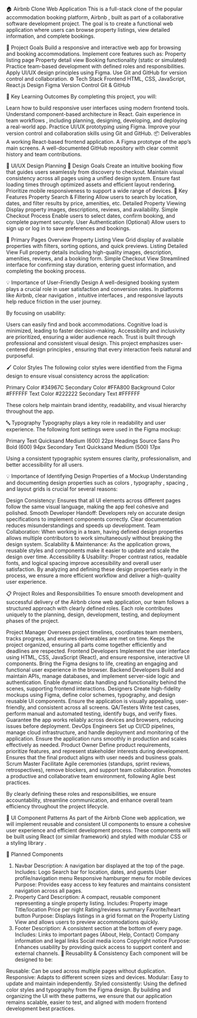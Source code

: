 🏠 Airbnb Clone Web Application
This is a full-stack clone of the popular accommodation booking platform, Airbnb , built as part of a collaborative software development project. The goal is to create a functional web application where users can browse property listings, view detailed information, and complete bookings.

🎯 Project Goals
Build a responsive and interactive web app for browsing and booking accommodations.
Implement core features such as:
Property listing page
Property detail view
Booking functionality (static or simulated)
Practice team-based development with defined roles and responsibilities.
Apply UI/UX design principles using Figma.
Use Git and GitHub for version control and collaboration.
⚙️ Tech Stack
Frontend
HTML, CSS, JavaScript, React.js
Design
Figma
Version Control
Git & GitHub

🧱 Key Learning Outcomes
By completing this project, you will:

Learn how to build responsive user interfaces using modern frontend tools.
Understand component-based architecture in React.
Gain experience in team workflows , including planning, designing, developing, and deploying a real-world app.
Practice UI/UX prototyping using Figma.
Improve your version control and collaboration skills using Git and GitHub.
📦 Deliverables
A working React-based frontend application.
A Figma prototype of the app’s main screens.
A well-documented GitHub repository with clear commit history and team contributions.

🎨 UI/UX Design Planning
🎯 Design Goals
Create an intuitive booking flow that guides users seamlessly from discovery to checkout.
Maintain visual consistency across all pages using a unified design system.
Ensure fast loading times through optimized assets and efficient layout rendering.
Prioritize mobile responsiveness to support a wide range of devices.
🔑 Key Features
Property Search & Filtering
Allow users to search by location, dates, and filter results by price, amenities, etc.
Detailed Property Viewing
Display property images, descriptions, reviews, and availability.
Simple Checkout Process
Enable users to select dates, confirm booking, and complete payment securely.
User Authentication (Optional)
Allow users to sign up or log in to save preferences and bookings.

📄 Primary Pages Overview
Property Listing View
Grid display of available properties with filters, sorting options, and quick previews.
Listing Detailed View
Full property details including high-quality images, description, amenities, reviews, and a booking form.
Simple Checkout View
Streamlined interface for confirming stay duration, entering guest information, and completing the booking process.

💡 Importance of User-Friendly Design
A well-designed booking system plays a crucial role in user satisfaction and conversion rates. In platforms like Airbnb, clear navigation , intuitive interfaces , and responsive layouts help reduce friction in the user journey.

By focusing on usability:

Users can easily find and book accommodations.
Cognitive load is minimized, leading to faster decision-making.
Accessibility and inclusivity are prioritized, ensuring a wider audience reach.
Trust is built through professional and consistent visual design.
This project emphasizes user-centered design principles , ensuring that every interaction feels natural and purposeful.

🖌️ Color Styles
The following color styles were identified from the Figma design to ensure visual consistency across the application:

Primary Color
#34967C
Secondary Color
#FFA800
Background Color
#FFFFFF
Text Color
#222222
Secondary Text
#FFFFFF

These colors help maintain brand identity, readability, and visual hierarchy throughout the app.

🔤 Typography
Typography plays a key role in readability and user experience. The following font settings were used in the Figma mockup:

Primary Text
Quicksand
Medium (600)
22px
Headings
Source Sans Pro
Bold (600)
94px
Secondary Text
Quicksand
Medium (500)
17px

Using a consistent typographic system ensures clarity, professionalism, and better accessibility for all users.

💡 Importance of Identifying Design Properties of a Mockup
Understanding and documenting design properties such as colors , typography , spacing , and layout grids is crucial for several reasons:

Design Consistency:
Ensures that all UI elements across different pages follow the same visual language, making the app feel cohesive and polished.
Smooth Developer Handoff:
Developers rely on accurate design specifications to implement components correctly. Clear documentation reduces misunderstandings and speeds up development.
Team Collaboration:
When working in a team, having defined design properties allows multiple contributors to work simultaneously without breaking the design system.
Scalability & Maintenance:
As the application grows, reusable styles and components make it easier to update and scale the design over time.
Accessibility & Usability:
Proper contrast ratios, readable fonts, and logical spacing improve accessibility and overall user satisfaction.
By analyzing and defining these design properties early in the process, we ensure a more efficient workflow and deliver a high-quality user experience.

📋 Project Roles and Responsibilities
To ensure smooth development and successful delivery of the Airbnb clone web application, our team follows a structured approach with clearly defined roles. Each role contributes uniquely to the planning, design, development, testing, and deployment phases of the project.

Project Manager
Oversees project timelines, coordinates team members, tracks progress, and ensures deliverables are met on time.
Keeps the project organized, ensuring all parts come together efficiently and deadlines are respected.
Frontend Developers
Implement the user interface using HTML, CSS, JavaScript (React), and ensure responsive, interactive UI components.
Bring the Figma designs to life, creating an engaging and functional user experience in the browser.
Backend Developers
Build and maintain APIs, manage databases, and implement server-side logic and authentication.
Enable dynamic data handling and functionality behind the scenes, supporting frontend interactions.
Designers
Create high-fidelity mockups using Figma, define color schemes, typography, and design reusable UI components.
Ensure the application is visually appealing, user-friendly, and consistent across all screens.
QA/Testers
Write test cases, perform manual and automated testing, identify bugs, and verify fixes.
Guarantee the app works reliably across devices and browsers, reducing issues before deployment.
DevOps Engineers
Set up CI/CD pipelines, manage cloud infrastructure, and handle deployment and monitoring of the application.
Ensure the application runs smoothly in production and scales effectively as needed.
Product Owner
Define product requirements, prioritize features, and represent stakeholder interests during development.
Ensures that the final product aligns with user needs and business goals.
Scrum Master
Facilitate Agile ceremonies (standups, sprint reviews, retrospectives), remove blockers, and support team collaboration.
Promotes a productive and collaborative team environment, following Agile best practices.

By clearly defining these roles and responsibilities, we ensure accountability, streamline communication, and enhance overall team efficiency throughout the project lifecycle.


🧩 UI Component Patterns
As part of the Airbnb Clone web application, we will implement reusable and consistent UI components to ensure a cohesive user experience and efficient development process. These components will be built using React (or similar framework) and styled with modular CSS or a styling library .

🔧 Planned Components
1. Navbar
Description: A navigation bar displayed at the top of the page.
Includes:
Logo
Search bar for location, dates, and guests
User profile/navigation menu
Responsive hamburger menu for mobile devices
Purpose: Provides easy access to key features and maintains consistent navigation across all pages.
2. Property Card
Description: A compact, reusable component representing a single property listing.
Includes:
Property image
Title/location
Price per night
Rating/reviews summary
Favorite/heart button
Purpose: Displays listings in a grid format on the Property Listing View and allows users to preview accommodations quickly.
3. Footer
Description: A consistent section at the bottom of every page.
Includes:
Links to important pages (About, Help, Contact)
Company information and legal links
Social media icons
Copyright notice
Purpose: Enhances usability by providing quick access to support content and external channels.
🔄 Reusability & Consistency
Each component will be designed to be:

Reusable: Can be used across multiple pages without duplication.
Responsive: Adapts to different screen sizes and devices.
Modular: Easy to update and maintain independently.
Styled consistently: Using the defined color styles and typography from the Figma design.
By building and organizing the UI with these patterns, we ensure that our application remains scalable, easier to test, and aligned with modern frontend development best practices.


